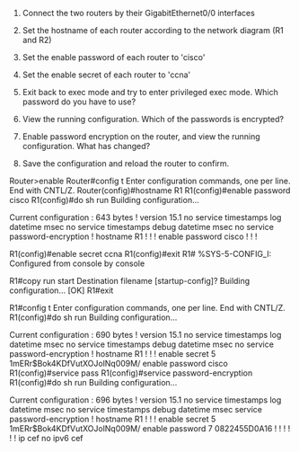 1. Connect the two routers by their GigabitEthernet0/0 interfaces

2. Set the hostname of each router according to the network diagram (R1 and R2)

3. Set the enable password of each router to 'cisco'

4. Set the enable secret of each router to 'ccna'

5. Exit back to exec mode and try to enter privileged exec mode.  Which password do you have to use?

6. View the running configuration.  Which of the passwords is encrypted?

7. Enable password encryption on the router, and view the running configuration.  What has changed?

8. Save the configuration and reload the router to confirm.

Router>enable
Router#config t
Enter configuration commands, one per line.  End with CNTL/Z.
Router(config)#hostname R1
R1(config)#enable password cisco
R1(config)#do sh run
Building configuration...

Current configuration : 643 bytes
!
version 15.1
no service timestamps log datetime msec
no service timestamps debug datetime msec
no service password-encryption
!
hostname R1
!
!
!
enable password cisco
!
!
!


R1(config)#enable secret ccna
R1(config)#exit
R1#
%SYS-5-CONFIG_I: Configured from console by console

R1#copy run start
Destination filename [startup-config]? 
Building configuration...
[OK]
R1#exit

R1#config t
Enter configuration commands, one per line.  End with CNTL/Z.
R1(config)#do sh run
Building configuration...

Current configuration : 690 bytes
!
version 15.1
no service timestamps log datetime msec
no service timestamps debug datetime msec
no service password-encryption
!
hostname R1
!
!
!
enable secret 5 $1$mERr$Bok4KDfVutXOJolNq009M/
enable password cisco
R1(config)#service pass
R1(config)#service password-encryption 
R1(config)#do sh run
Building configuration...

Current configuration : 696 bytes
!
version 15.1
no service timestamps log datetime msec
no service timestamps debug datetime msec
service password-encryption
!
hostname R1
!
!
!
enable secret 5 $1$mERr$Bok4KDfVutXOJolNq009M/
enable password 7 0822455D0A16
!
!
!
!
!
!
ip cef
no ipv6 cef
